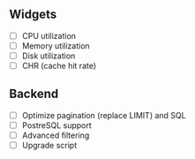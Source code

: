 ## Widgets
 - [ ] CPU utilization
 - [ ] Memory utilization
 - [ ] Disk utilization
 - [ ] CHR (cache hit rate)

## Backend
 - [ ] Optimize pagination (replace LIMIT) and SQL
 - [ ] PostreSQL support
 - [ ] Advanced filtering
 - [ ] Upgrade script